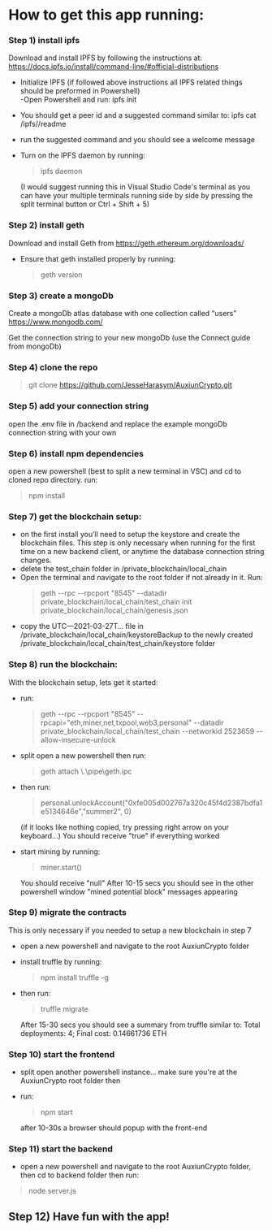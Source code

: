 # How to get this app running:

### Step 1) install ipfs

Download and install IPFS by following the instructions at:  
 https://docs.ipfs.io/install/command-line/#official-distributions

- Initialize IPFS (if followed above instructions all IPFS related things should be preformed in Powershell)  
  -Open Powershell and run: ipfs init
- You should get a peer id and a suggested command similar to: ipfs cat /ipfs/<HASH>/readme
- run the suggested command and you should see a welcome message
- Turn on the IPFS daemon by running:

  > ipfs daemon

  (I would suggest running this in Visual Studio Code's terminal as you can have your multiple terminals running side by side by pressing the split terminal button or Ctrl + Shift + 5)

### Step 2) install geth

Download and install Geth from https://geth.ethereum.org/downloads/

- Ensure that geth installed properly by running:
  > geth version

### Step 3) create a mongoDb

Create a mongoDb atlas database with one collection called “users”  
https://www.mongodb.com/

Get the connection string to your new mongoDb (use the Connect guide from mongoDb)

### Step 4) clone the repo

> git clone https://github.com/JesseHarasym/AuxiunCrypto.git

### Step 5) add your connection string

open the .env file in /backend and replace the example mongoDb connection string with your own

### Step 6) install npm dependencies

open a new powershell (best to split a new terminal in VSC) and cd to cloned repo directory. run:

> npm install

### Step 7) get the blockchain setup:

- on the first install you’ll need to setup the keystore and create the blockchain files. This step is only necessary when running for the first time on a new backend client, or anytime the database connection string changes.
- delete the test_chain folder in /private_blockchain/local_chain
- Open the terminal and navigate to the root folder if not already in it. Run:
  > geth --rpc --rpcport "8545" --datadir private_blockchain/local_chain/test_chain init private_blockchain/local_chain/genesis.json
- copy the UTC—2021-03-27T… file in /private_blockchain/local_chain/keystoreBackup to the newly created /private_blockchain/local_chain/test_chain/keystore folder

### Step 8) run the blockchain:

With the blockchain setup, lets get it started:

- run:
  > geth --rpc --rpcport "8545" --rpcapi="eth,miner,net,txpool,web3,personal" --datadir private_blockchain/local_chain/test_chain --networkid 2523659 --allow-insecure-unlock
- split open a new powershell then run:
  > geth attach \\.\pipe\geth.ipc
- then run:

  > personal.unlockAccount("0xfe005d002767a320c45f4d2387bdfa1e5134646e","summer2", 0)

  (if it looks like nothing copied, try pressing right arrow on your keyboard...)
  You should receive "true" if everything worked

- start mining by running:

  > miner.start()

  You should receive "null"
  After 10-15 secs you should see in the other powershell window "mined potential block" messages appearing

### Step 9) migrate the contracts

This is only necessary if you needed to setup a new blockchain in step 7

- open a new powershell and navigate to the root AuxiunCrypto folder
- install truffle by running:

  > npm install truffle -g

- then run:

  > truffle migrate

  After 15-30 secs you should see a summary from truffle similar to: Total deployments: 4; Final cost: 0.14661736 ETH

### Step 10) start the frontend

- split open another powershell instance... make sure you're at the AuxiunCrypto root folder then
- run:

  > npm start

  after 10-30s a browser should popup with the front-end

### Step 11) start the backend

- open a new powershell and navigate to the root AuxiunCrypto folder, then cd to backend folder then run:

> node server.js

## Step 12) Have fun with the app!
